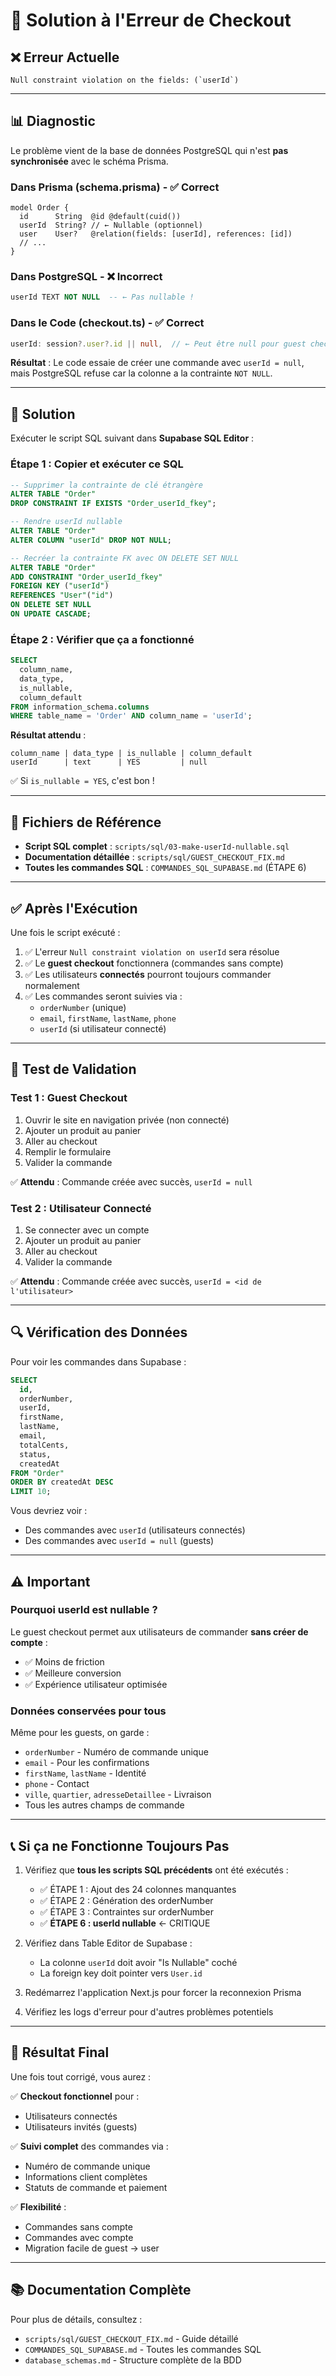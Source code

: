 # 🔧 Solution à l'Erreur de Checkout

## ❌ Erreur Actuelle

```
Null constraint violation on the fields: (`userId`)
```

---

## 📊 Diagnostic

Le problème vient de la base de données PostgreSQL qui n'est **pas synchronisée** avec le schéma Prisma.

### Dans Prisma (schema.prisma) - ✅ Correct
```prisma
model Order {
  id      String  @id @default(cuid())
  userId  String? // ← Nullable (optionnel)
  user    User?   @relation(fields: [userId], references: [id])
  // ...
}
```

### Dans PostgreSQL - ❌ Incorrect
```sql
userId TEXT NOT NULL  -- ← Pas nullable !
```

### Dans le Code (checkout.ts) - ✅ Correct
```typescript
userId: session?.user?.id || null,  // ← Peut être null pour guest checkout
```

**Résultat** : Le code essaie de créer une commande avec `userId = null`, mais PostgreSQL refuse car la colonne a la contrainte `NOT NULL`.

---

## 🎯 Solution

Exécuter le script SQL suivant dans **Supabase SQL Editor** :

### Étape 1 : Copier et exécuter ce SQL

```sql
-- Supprimer la contrainte de clé étrangère
ALTER TABLE "Order" 
DROP CONSTRAINT IF EXISTS "Order_userId_fkey";

-- Rendre userId nullable
ALTER TABLE "Order" 
ALTER COLUMN "userId" DROP NOT NULL;

-- Recréer la contrainte FK avec ON DELETE SET NULL
ALTER TABLE "Order" 
ADD CONSTRAINT "Order_userId_fkey" 
FOREIGN KEY ("userId") 
REFERENCES "User"("id") 
ON DELETE SET NULL 
ON UPDATE CASCADE;
```

### Étape 2 : Vérifier que ça a fonctionné

```sql
SELECT 
  column_name,
  data_type,
  is_nullable,
  column_default
FROM information_schema.columns
WHERE table_name = 'Order' AND column_name = 'userId';
```

**Résultat attendu** :
```
column_name | data_type | is_nullable | column_default
userId      | text      | YES         | null
```

✅ Si `is_nullable = YES`, c'est bon !

---

## 📝 Fichiers de Référence

- **Script SQL complet** : `scripts/sql/03-make-userId-nullable.sql`
- **Documentation détaillée** : `scripts/sql/GUEST_CHECKOUT_FIX.md`
- **Toutes les commandes SQL** : `COMMANDES_SQL_SUPABASE.md` (ÉTAPE 6)

---

## ✅ Après l'Exécution

Une fois le script exécuté :

1. ✅ L'erreur `Null constraint violation on userId` sera résolue
2. ✅ Le **guest checkout** fonctionnera (commandes sans compte)
3. ✅ Les utilisateurs **connectés** pourront toujours commander normalement
4. ✅ Les commandes seront suivies via :
   - `orderNumber` (unique)
   - `email`, `firstName`, `lastName`, `phone`
   - `userId` (si utilisateur connecté)

---

## 🧪 Test de Validation

### Test 1 : Guest Checkout
1. Ouvrir le site en navigation privée (non connecté)
2. Ajouter un produit au panier
3. Aller au checkout
4. Remplir le formulaire
5. Valider la commande

✅ **Attendu** : Commande créée avec succès, `userId = null`

### Test 2 : Utilisateur Connecté
1. Se connecter avec un compte
2. Ajouter un produit au panier
3. Aller au checkout
4. Valider la commande

✅ **Attendu** : Commande créée avec succès, `userId = <id de l'utilisateur>`

---

## 🔍 Vérification des Données

Pour voir les commandes dans Supabase :

```sql
SELECT 
  id,
  orderNumber,
  userId,
  firstName,
  lastName,
  email,
  totalCents,
  status,
  createdAt
FROM "Order"
ORDER BY createdAt DESC
LIMIT 10;
```

Vous devriez voir :
- Des commandes avec `userId` (utilisateurs connectés)
- Des commandes avec `userId = null` (guests)

---

## ⚠️ Important

### Pourquoi userId est nullable ?

Le guest checkout permet aux utilisateurs de commander **sans créer de compte** :
- ✅ Moins de friction
- ✅ Meilleure conversion
- ✅ Expérience utilisateur optimisée

### Données conservées pour tous

Même pour les guests, on garde :
- `orderNumber` - Numéro de commande unique
- `email` - Pour les confirmations
- `firstName`, `lastName` - Identité
- `phone` - Contact
- `ville`, `quartier`, `adresseDetaillee` - Livraison
- Tous les autres champs de commande

---

## 📞 Si ça ne Fonctionne Toujours Pas

1. Vérifiez que **tous les scripts SQL précédents** ont été exécutés :
   - ✅ ÉTAPE 1 : Ajout des 24 colonnes manquantes
   - ✅ ÉTAPE 2 : Génération des orderNumber
   - ✅ ÉTAPE 3 : Contraintes sur orderNumber
   - ✅ **ÉTAPE 6 : userId nullable** ← CRITIQUE

2. Vérifiez dans Table Editor de Supabase :
   - La colonne `userId` doit avoir "Is Nullable" coché
   - La foreign key doit pointer vers `User.id`

3. Redémarrez l'application Next.js pour forcer la reconnexion Prisma

4. Vérifiez les logs d'erreur pour d'autres problèmes potentiels

---

## 🎉 Résultat Final

Une fois tout corrigé, vous aurez :

✅ **Checkout fonctionnel** pour :
- Utilisateurs connectés
- Utilisateurs invités (guests)

✅ **Suivi complet** des commandes via :
- Numéro de commande unique
- Informations client complètes
- Statuts de commande et paiement

✅ **Flexibilité** :
- Commandes sans compte
- Commandes avec compte
- Migration facile de guest → user

---

## 📚 Documentation Complète

Pour plus de détails, consultez :
- `scripts/sql/GUEST_CHECKOUT_FIX.md` - Guide détaillé
- `COMMANDES_SQL_SUPABASE.md` - Toutes les commandes SQL
- `database_schemas.md` - Structure complète de la BDD
